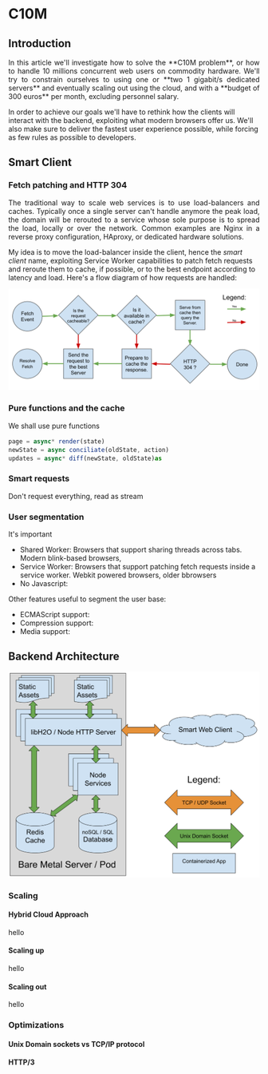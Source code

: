 # C10M
## Introduction
<p align="justify">
In this article we'll investigate how to solve the **C10M problem**, or how to handle 10 millions concurrent web users on commodity hardware. We'll try to constrain ourselves to using one or **two 1 gigabit/s dedicated servers** and eventually scaling out using the cloud, and with a **budget of 300 euros** per month, excluding personnel salary.

In order to achieve our goals we'll have to rethink how the clients will interact with the backend, exploiting what modern browsers offer us. We'll also make sure to deliver the fastest user experience possible, while forcing as few rules as possible to developers.
</p>

## Smart Client
### Fetch patching and HTTP 304
<p align="justify">
The traditional way to scale web services is to use load-balancers and caches. Typically once a single server can't handle anymore the peak load, the domain will be rerouted to a service whose sole purpose is to spread the load, locally or over the network. Common examples are Nginx in a reverse proxy configuration, HAproxy, or dedicated hardware solutions.  

My idea is to move the load-balancer inside the client, hence the *smart client* name, exploiting Service Worker capabilities to patch fetch requests and reroute them to cache, if possible, or to the best endpoint according to latency and load. Here's a flow diagram of how requests are handled:  
 
![Flow diagram of a fetch event](https://raw.githubusercontent.com/alberto-esposito/C10M/master/assets/fetch_flow.svg)
</p> 

### Pure functions and the cache
We shall use pure functions

```js
page = async* render(state)
newState = async conciliate(oldState, action)
updates = async* diff(newState, oldState)as
```

### Smart requests
Don't request everything, read as stream
### User segmentation

It's important 

 - Shared Worker:  Browsers that support sharing threads across tabs. Modern blink-based browsers, 
 - Service Worker: Browsers that support patching fetch requests inside a service worker.  Webkit powered browsers, older bbrowsers 
 - No Javascript:
 
 Other features useful to segment the user base:
 
 - ECMAScript support:
 - Compression support:
 - Media support:


## Backend Architecture
![Server Layout](https://raw.githubusercontent.com/alberto-esposito/C10M/master/assets/server.svg)
### Scaling
#### Hybrid Cloud Approach
hello
#### Scaling up
hello
#### Scaling out
hello
### Optimizations
#### Unix Domain sockets vs TCP/IP protocol
#### HTTP/3
<!--stackedit_data:
eyJoaXN0b3J5IjpbMTg2NzQ0NzYzMywxMzEwOTk1MTM4LDU5ND
AzOTkyNCwxNDk4OTIxNjkwLC04NDA3OTUyODcsMTYyMDcxMTQ3
NSwtMTE4NzQxMTYwMSwtMzM5ODM1MzI1LC0yMTEwOTcwMjEsOT
E3MDk4MTIzLC02MTIxMjU5NSwtMjExODU2MzYxOCwtMTI4NTkw
NjAxMCwtNjM4MjE2OTI1LC0yMDIzMTM1MjIsLTEwNzQ2NTgzNT
ksLTQzMDcxMDAwNiw1OTY5MjQzNl19
-->